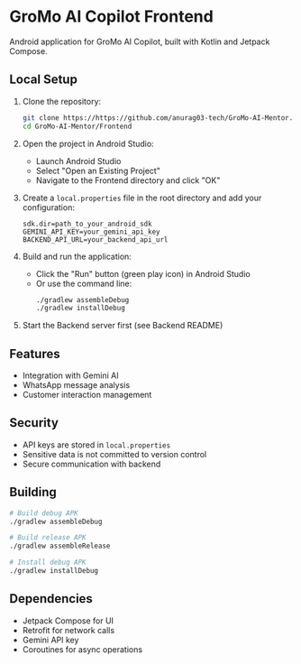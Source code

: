 # GroMo AI Copilot Frontend

Android application for GroMo AI Copilot, built with Kotlin and Jetpack Compose.

## Local Setup

1. Clone the repository:

   ```bash
   git clone https://https://github.com/anurag03-tech/GroMo-AI-Mentor.git
   cd GroMo-AI-Mentor/Frontend
   ```

2. Open the project in Android Studio:

   - Launch Android Studio
   - Select "Open an Existing Project"
   - Navigate to the Frontend directory and click "OK"

3. Create a `local.properties` file in the root directory and add your configuration:

   ```
   sdk.dir=path_to_your_android_sdk
   GEMINI_API_KEY=your_gemini_api_key
   BACKEND_API_URL=your_backend_api_url
   ```

4. Build and run the application:

   - Click the "Run" button (green play icon) in Android Studio
   - Or use the command line:
     ```bash
     ./gradlew assembleDebug
     ./gradlew installDebug
     ```

5. Start the Backend server first (see Backend README)

## Features

- Integration with Gemini AI
- WhatsApp message analysis
- Customer interaction management

## Security

- API keys are stored in `local.properties`
- Sensitive data is not committed to version control
- Secure communication with backend

## Building

```bash
# Build debug APK
./gradlew assembleDebug

# Build release APK
./gradlew assembleRelease

# Install debug APK
./gradlew installDebug
```

## Dependencies

- Jetpack Compose for UI
- Retrofit for network calls
- Gemini API key
- Coroutines for async operations
